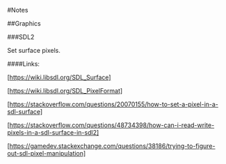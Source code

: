 #Notes

##Graphics

###SDL2

Set surface pixels.

####Links:

[https://wiki.libsdl.org/SDL_Surface]

[https://wiki.libsdl.org/SDL_PixelFormat]

[https://stackoverflow.com/questions/20070155/how-to-set-a-pixel-in-a-sdl-surface]

[https://stackoverflow.com/questions/48734398/how-can-i-read-write-pixels-in-a-sdl-surface-in-sdl2]

[https://gamedev.stackexchange.com/questions/38186/trying-to-figure-out-sdl-pixel-manipulation]